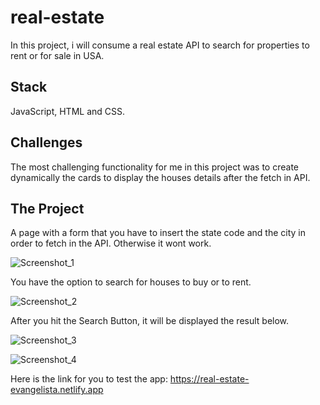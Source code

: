 # real-estate
In this project, i will consume a real estate API to search for properties to rent or for sale in USA.

## Stack
  JavaScript, HTML and CSS.
  
## Challenges
  The most challenging functionality for me in this project was to create dynamically the cards to display the houses details after the fetch in API.
  
## The Project
  A page with a form that you have to insert the state code and the city in order to fetch in the API. Otherwise it wont work. 
  
  
  ![Screenshot_1](https://user-images.githubusercontent.com/98755412/189094196-1778619b-3fbd-477d-8061-a9e65e68f8d6.png)

  
  
  You have the option to search for houses to buy or to rent.
  
  ![Screenshot_2](https://user-images.githubusercontent.com/98755412/189094218-09049afb-09c8-4532-aa61-dd916c0f9602.png)

  
  After you hit the Search Button, it will be displayed the result below. 
  
  ![Screenshot_3](https://user-images.githubusercontent.com/98755412/189094232-b0b1b2d8-0d88-4463-9461-004b8032a73a.png)

  
  ![Screenshot_4](https://user-images.githubusercontent.com/98755412/189094132-e4c88c9d-ad6e-4772-a7fa-a51ecb153505.png)
  
  
  Here is the link for you to test the app: https://real-estate-evangelista.netlify.app
